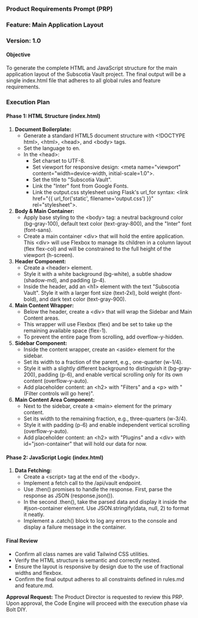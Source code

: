 ### **Product Requirements Prompt (PRP)**

### **Feature: Main Application Layout**

### **Version: 1.0**

#### **Objective**

To generate the complete HTML and JavaScript structure for the main application layout of the Subscotia Vault project. The final output will be a single index.html file that adheres to all global rules and feature requirements.

### **Execution Plan**

#### **Phase 1: HTML Structure (index.html)**

1. **Document Boilerplate:**  
   * Generate a standard HTML5 document structure with \<\!DOCTYPE html\>, \<html\>, \<head\>, and \<body\> tags.  
   * Set the language to en.  
   * In the \<head\>:  
     * Set charset to UTF-8.  
     * Set viewport for responsive design: \<meta name="viewport" content="width=device-width, initial-scale=1.0"\>.  
     * Set the title to "Subscotia Vault".  
     * Link the "Inter" font from Google Fonts.  
     * Link the output.css stylesheet using Flask's url\_for syntax: \<link href="{{ url\_for('static', filename='output.css') }}" rel="stylesheet"\>.  
2. **Body & Main Container:**  
   * Apply base styling to the \<body\> tag: a neutral background color (bg-gray-100), default text color (text-gray-800), and the "Inter" font (font-sans).  
   * Create a main container \<div\> that will hold the entire application. This \<div\> will use Flexbox to manage its children in a column layout (flex flex-col) and will be constrained to the full height of the viewport (h-screen).  
3. **Header Component:**  
   * Create a \<header\> element.  
   * Style it with a white background (bg-white), a subtle shadow (shadow-md), and padding (p-4).  
   * Inside the header, add an \<h1\> element with the text "Subscotia Vault". Style it with a larger font size (text-2xl), bold weight (font-bold), and dark text color (text-gray-900).  
4. **Main Content Wrapper:**  
   * Below the header, create a \<div\> that will wrap the Sidebar and Main Content areas.  
   * This wrapper will use Flexbox (flex) and be set to take up the remaining available space (flex-1).  
   * To prevent the entire page from scrolling, add overflow-y-hidden.  
5. **Sidebar Component:**  
   * Inside the content wrapper, create an \<aside\> element for the sidebar.  
   * Set its width to a fraction of the parent, e.g., one-quarter (w-1/4).  
   * Style it with a slightly different background to distinguish it (bg-gray-200), padding (p-6), and enable vertical scrolling only for its own content (overflow-y-auto).  
   * Add placeholder content: an \<h2\> with "Filters" and a \<p\> with "(Filter controls will go here)".  
6. **Main Content Area Component:**  
   * Next to the sidebar, create a \<main\> element for the primary content.  
   * Set its width to the remaining fraction, e.g., three-quarters (w-3/4).  
   * Style it with padding (p-6) and enable independent vertical scrolling (overflow-y-auto).  
   * Add placeholder content: an \<h2\> with "Plugins" and a \<div\> with id="json-container" that will hold our data for now.

#### **Phase 2: JavaScript Logic (index.html)**

1. **Data Fetching:**  
   * Create a \<script\> tag at the end of the \<body\>.  
   * Implement a fetch call to the /api/vault endpoint.  
   * Use .then() promises to handle the response. First, parse the response as JSON (response.json()).  
   * In the second .then(), take the parsed data and display it inside the \#json-container element. Use JSON.stringify(data, null, 2\) to format it neatly.  
   * Implement a .catch() block to log any errors to the console and display a failure message in the container.

#### **Final Review**

* Confirm all class names are valid Tailwind CSS utilities.  
* Verify the HTML structure is semantic and correctly nested.  
* Ensure the layout is responsive by design due to the use of fractional widths and flexbox.  
* Confirm the final output adheres to all constraints defined in rules.md and feature.md.

**Approval Request:** The Product Director is requested to review this PRP. Upon approval, the Code Engine will proceed with the execution phase via Bolt DIY.